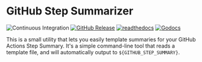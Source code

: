 # GitHub Step Summarizer

![Continuous Integration](https://img.shields.io/github/actions/workflow/status/bitwizeshift/github-step-summarizer/.github%2Fworkflows%2Fpostsubmit.yaml?logo=github)
[![GitHub Release](https://img.shields.io/github/v/release/bitwizeshift/github-step-summarizer?include_prereleases)][github-releases]
[![readthedocs](https://img.shields.io/badge/docs-readthedocs-blue?logo=readthedocs&logoColor=white)][docs]
[![Godocs](https://img.shields.io/badge/docs-godocs-blue?logo=go&logoColor=white)][go-docs]

This is a small utility that lets you easily template summaries for your
GitHub Actions Step Summary. It's a simple command-line tool that reads a
template file, and will automatically output to `${GITHUB_STEP_SUMMARY}`.

[docs]: https://bitwizeshift.github.io/github-step-summarizer/
[go-docs]: https://pkg.go.dev/github.com/bitwizeshift/github-step-summarizer
[github-releases]: https://github.com/bitwizeshift/github-step-summarizer/releases
